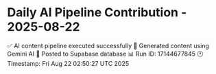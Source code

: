# Daily AI Pipeline Contribution - 2025-08-22

✅ AI content pipeline executed successfully
🤖 Generated content using Gemini AI
💾 Posted to Supabase database
📊 Run ID: 17144677845
🕐 Timestamp: Fri Aug 22 02:50:27 UTC 2025
